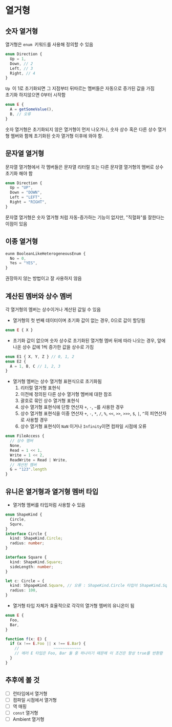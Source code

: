# 열거형

## 숫자 열거형
열거형은 `enum `키워드를 사용해 정의할 수 있음
```typescript
enum Direction {
  Up = 1,
  Down, // 2
  Left, // 3
  Right, // 4
}
```
`Up `이 1로 초기화되면 그 지점부터 뒤따르는 멤버들은 자동으로 증가된 값을 가짐   
초기화 하지않으면 0부터 시작함   
```typescript
enum E {
  A = getSomeValue(),
  B, // 오류
}
```
숫자 열거형은 초기화되지 않은 열거형이 먼저 나오거나, 숫자 상수 혹은 다른 상수 열거형 멤버와 함께 초기화된 숫자 열거형 이후에 와야 함.

## 문자열 열거형
문자열 열거형에서 각 멤버들은 문자열 리터럴 또는 다른 문자열 열거형의 멤버로 상수 초기화 해야 함
```typescript
enum Direction {
  Up = "UP",
  Down = "DOWN",
  Left = "LEFT",
  Right = "RIGHT",
}
```
문자열 열거형은 숫자 열거형 처럼 자동-증가하는 기능이 없지만, "직혈화"를 잘한다는 이점이 있음

## 이종 열거형
```typescript
eunm BooleanLikeHeterogeneousEnum {
  No = 0,
  Yes = "YES",
}
```
권장하지 않는 방법이고 잘 사용하지 않음

## 계산된 멤버와 상수 멤버
각 열거형의 멤버는 상수이거나 계산된 값일 수 있음
  - 열거형의 첫 번째 데이터이며 초기화 값이 없는 경우, 0으로 값이 할당됨
  ```typescript
  enum E { X }
  ```
  - 초기화 값이 없으며 숫자 상수로 초기화된 열거형 멤버 뒤에 따라 나오는 경우, 앞에 나온 상수 값에 1씩 증가한 값을 상수로 가짐
  ```typescript
  enum E1 { X, Y, Z } // 0, 1, 2
  enum E2 {
    A = 1, B, C // 1, 2, 3
  }
  ```
  - 열거형 멤버는 상수 열거형 표현식으로 초기화됨
    1. 리터럴 열거형 표현식
    2. 이전에 정의된 다른 상수 열거형 멤버에 대한 참조
    3. 괄호로 묶인 상수 열거형 표현식
    4. 상수 열거형 표현식에 단항 연산자 `+`, `-`, `~`를 사용한 경우
    5. 상수 열거형 표현식을 이중 연산자 `+`, `-`, `*`, `/`, `%`, `<<`, `>>`, `>>>`, `$`, `|`, `^`의 피연산자로 사용할 경우
    6. 상수 열거형 표현식이 `NaN` 이거나 `Infinity`이면 컴파일 시점에 오류
  ```typescript
  enum FileAccess {
    // 상수 멤버
    None,
    Read = 1 << 1,
    Write = 1 << 2, 
    ReadWrite = Read | Write,
    // 계산된 멤버
    G = "123".length
  }
  ```

## 유니온 열거형과 열거형 멤버 타입
- 열거형 멤버를 타입처럼 사용할 수 있음
```typescript
enum ShapeKind {
  Circle,
  Squre,
}
interface Circle {
  kind: ShapeKind.Circle;
  radius: number;
}

interface Square {
  kind: ShapeKind.Square;
  sideLength: number;
}

let c: Circle = {
  kind: ShpapeKind.Square, // 오류 : ShapeKind.Circle 타입이 ShapeKind.Square 타입을 할당할 수 없음
  radius: 100,
}
```
- 열거형 타입 자체가 효율적으로 각각의 열거형 멤버의 유니온이 됨
```typescript
enum E {
  Foo,
  Bar,
}

function f(x: E) {
  if (x !== E.Foo || x !== E.Bar) {
    //               ~~~~~~~~~~~~
    // 에러 E 타입은 Foo, Bar 둘 중 하나이기 때문에 이 조건은 항상 true를 반환함
  }
}
```

## 추후에 볼 것
- [ ] 런타임에서 열거형
- [ ] 컴파일 시점에서 열거형
- [ ] 역 매핑
- [ ] `const` 열거형
- [ ] Ambient 열거형